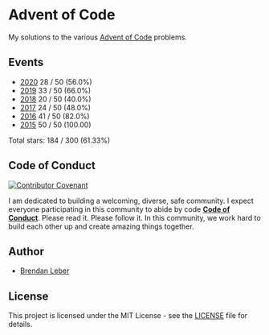 # Advent of Code

My solutions to the various [Advent of Code](https://adventofcode.com/) problems.

## Events

- [2020](2020) 28 / 50 (56.0%)
- [2019](2019) 33 / 50 (66.0%)
- [2018](2018) 20 / 50 (40.0%)
- [2017](2017) 24 / 50 (48.0%)
- [2016](2016) 41 / 50 (82.0%)
- [2015](2015) 50 / 50 (100.00)

Total stars: 184 / 300 (61.33%)

## Code of Conduct

[![Contributor Covenant](https://img.shields.io/badge/Contributor%20Covenant-v1.4%20adopted-ff69b4.svg)](code-of-conduct.md) 

I am dedicated to building a welcoming, diverse, safe community.  I expect
everyone participating in this community to abide by code [**Code of
Conduct**](code-of-conduct.md).  Please read it.  Please follow it.  In this
community, we work hard to build each other up and create amazing things
together.

## Author

- [Brendan Leber](https://github.com/BrendanLeber)

## License

This project is licensed under the MIT License - see the [LICENSE](LICENSE)
file for details.
